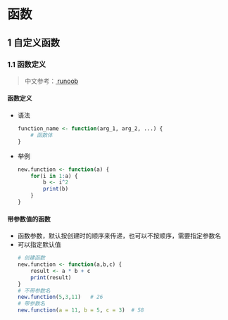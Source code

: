 <link rel=stylesheet href=style.css>

<h1> 函数 </h1>
<h2> 1 自定义函数 </h2>
<h3> 1.1 函数定义 </h3>

> 中文参考：<a href=https://www.runoob.com/r/r-functions.html> runoob </a>

<h4> 函数定义 </h4>

  - 语法
    ```R
    function_name <- function(arg_1, arg_2, ...) {
        # 函数体
    }
    ```
  - 举例
    ```R
    new.function <- function(a) {
        for(i in 1:a) {
            b <- i^2
            print(b)
        }
    }
    ```

<h4> 带参数值的函数 </h4>

  - 函数参数，默认按创建时的顺序来传递，也可以不按顺序，需要指定参数名
  - 可以指定默认值
    ```R
    # 创建函数
    new.function <- function(a,b,c) {
        result <- a * b + c
        print(result)
    }
    # 不带参数名
    new.function(5,3,11)   # 26
    # 带参数名
    new.function(a = 11, b = 5, c = 3)  # 58
    ```